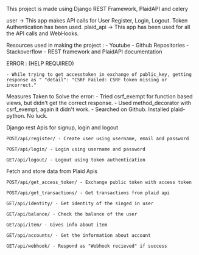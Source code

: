 This project is made using Django REST Framework, PlaidAPI and celery

user -> This app makes API calls for User Register, Login, Logout. Token Authentication has been used.
plaid_api -> This app has been used for all the API calls and WebHooks. 

Resources used in making the project :
     - Youtube 
	  - Github Repositories
  	- Stackoverflow
	  - REST framework and PlaidAPI documentation

ERROR : (HELP REQUIRED) 
	
	- While trying to get accesstoken in exchange of public_key, getting response as " "detail": "CSRF Failed: CSRF token missing or incorrect."

Measures Taken to Solve the error:
	- Tried csrf_exempt for function based views, but didn't get the correct response.
  	- Used method_decorator with csrf_exempt, again it didn't work.
	- Searched on Github. Installed plaid-python. No luck.

Django rest Apis for signup, login and logout

	POST/api/register/ - Create user using username, email and password

	POST/api/login/ - Login using username and password

	GET/api/logout/ - Logout using token authentication

Fetch and store data from Plaid Apis

	POST/api/get_access_token/ - Exchange public token with access token

	POST/api/get_transactions/ - Get transactions from plaid api

	GET/api/identity/ - Get identity of the singed in user
  
  	GET/api/balance/ - Check the balance of the user
  
  	GET/api/item/ - Gives info about item
  
  	GET/api/accounts/ - Get the information about account
  
  	GET/api/webhook/ - Respond as "Webhook recieved" if success
